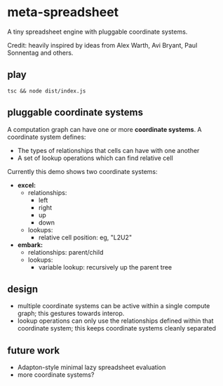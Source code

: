 # meta-spreadsheet

A tiny spreadsheet engine with pluggable coordinate systems.

Credit: heavily inspired by ideas from Alex Warth, Avi Bryant, Paul Sonnentag and others.

## play

```
tsc && node dist/index.js
```

## pluggable coordinate systems

A computation graph can have one or more **coordinate systems**. A coordinate system defines:

- The types of relationships that cells can have with one another
- A set of lookup operations which can find relative cell

Currently this demo shows two coordinate systems:

- **excel:**
  - relationships:
    - left
    - right
    - up
    - down
  - lookups:
    - relative cell position: eg, "L2U2"
- **embark:**
  - relationships: parent/child
  - lookups:
    - variable lookup: recursively up the parent tree

## design

- multiple coordinate systems can be active within a single compute graph; this gestures towards interop.
- lookup operations can only use the relationships defined within that coordinate system; this keeps coordinate systems cleanly separated

## future work

- Adapton-style minimal lazy spreadsheet evaluation
- more coordinate systems?